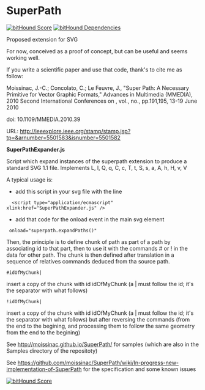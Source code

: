 SuperPath
=========

[![bitHound Score](https://www.bithound.io/github/moissinac/SuperPath/badges/score.svg)](https://www.bithound.io/github/moissinac/SuperPath)
[![bitHound Dependencies](https://www.bithound.io/github/moissinac/SuperPath/badges/dependencies.svg)](https://www.bithound.io/github/moissinac/SuperPath/master/dependencies/npm)

Proposed extension for SVG

For now, conceived as a proof of concept, but can be useful and seems working well. 

If you write a scientific paper and use that code, thank's to cite me as follow:

Moissinac, J.-C.; Concolato, C.; Le Feuvre, J., "Super Path: A Necessary Primitive for Vector Graphic Formats," Advances in Multimedia (MMEDIA), 2010 Second International Conferences on , vol., no., pp.191,195, 13-19 June 2010

doi: 10.1109/MMEDIA.2010.39

URL: http://ieeexplore.ieee.org/stamp/stamp.jsp?tp=&arnumber=5501583&isnumber=5501582

**SuperPathExpander.js**

Script which expand instances of the superpath extension to produce a standard 
SVG 1.1 file. Implements L, l, Q, q, C, c, T, t, S, s, a, A, h, H, v, V

A typical usage is:

- add this script in your svg file with the line
```
  <script type="application/ecmascript" xlink:href="SuperPathExpander.js" />
```

- add that code for the onload event in the main svg element
```
 onload="superpath.expandPaths()"
```

Then, the principle is to define chunk of path as part of a path by associating id to that part, then to use it with the commands # or ! in the data for other path. The chunk is then defined after translation in a sequence of relatives commands deduced from tha source path. 

```
#idOfMyChunk|
```
insert a copy of the chunk with id idOfMyChunk (a | must follow the id; it's the separator with what follows)

```
!idOfMyChunk|
```
insert a copy of the chunk with id idOfMyChunk  (a | must follow the id; it's the separator with what follows) but after reversing the commands (from the end to the begining, and processing them to follow the same geometry from the end to the begining)

See http://moissinac.github.io/SuperPath/ for samples (which are also in the Samples directory of the repositoty)

See https://github.com/moissinac/SuperPath/wiki/In-progress-new-implementation-of-SuperPath for the specification and some known issues

<a href="https://www.bithound.io/github/moissinac/SuperPath"><img src="https://www.bithound.io/github/moissinac/SuperPath/badges/score.svg" alt="bitHound Score" /></a>
